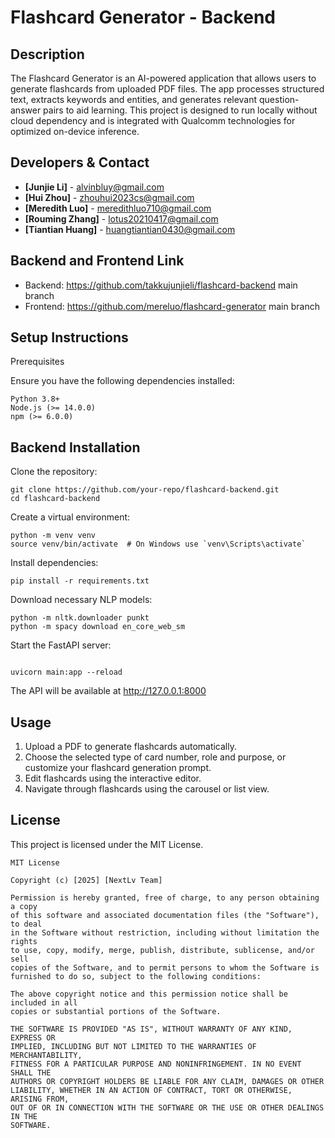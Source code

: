 # Flashcard Generator - Backend

## Description

The Flashcard Generator is an AI-powered application that allows users to generate flashcards from uploaded PDF files. The app processes structured text, extracts keywords and entities, and generates relevant question-answer pairs to aid learning. This project is designed to run locally without cloud dependency and is integrated with Qualcomm technologies for optimized on-device inference.

## Developers & Contact

- **[Junjie Li]** - alvinbluy@gmail.com
- **[Hui Zhou]** - zhouhui2023cs@gmail.com
- **[Meredith Luo]** - meredithluo710@gmail.com
- **[Rouming Zhang]** - lotus20210417@gmail.com
- **[Tiantian Huang]** - huangtiantian0430@gmail.com


## Backend and Frontend Link

- Backend: https://github.com/takkujunjieli/flashcard-backend main branch
- Frontend: https://github.com/mereluo/flashcard-generator main branch

## Setup Instructions

Prerequisites

Ensure you have the following dependencies installed:

```
Python 3.8+
Node.js (>= 14.0.0)
npm (>= 6.0.0)
```

## Backend Installation

Clone the repository:

```
git clone https://github.com/your-repo/flashcard-backend.git
cd flashcard-backend
```

Create a virtual environment:

```
python -m venv venv
source venv/bin/activate  # On Windows use `venv\Scripts\activate`
```

Install dependencies:

```
pip install -r requirements.txt
```

Download necessary NLP models:

```
python -m nltk.downloader punkt
python -m spacy download en_core_web_sm
```


Start the FastAPI server:
```

uvicorn main:app --reload
```

The API will be available at http://127.0.0.1:8000

## Usage

1. Upload a PDF to generate flashcards automatically.
2. Choose the selected type of card number, role and purpose, or customize your flashcard generation prompt.
3. Edit flashcards using the interactive editor.
4. Navigate through flashcards using the carousel or list view.

## License
This project is licensed under the MIT License.

```
MIT License

Copyright (c) [2025] [NextLv Team]

Permission is hereby granted, free of charge, to any person obtaining a copy
of this software and associated documentation files (the "Software"), to deal
in the Software without restriction, including without limitation the rights
to use, copy, modify, merge, publish, distribute, sublicense, and/or sell
copies of the Software, and to permit persons to whom the Software is
furnished to do so, subject to the following conditions:

The above copyright notice and this permission notice shall be included in all
copies or substantial portions of the Software.

THE SOFTWARE IS PROVIDED "AS IS", WITHOUT WARRANTY OF ANY KIND, EXPRESS OR
IMPLIED, INCLUDING BUT NOT LIMITED TO THE WARRANTIES OF MERCHANTABILITY,
FITNESS FOR A PARTICULAR PURPOSE AND NONINFRINGEMENT. IN NO EVENT SHALL THE
AUTHORS OR COPYRIGHT HOLDERS BE LIABLE FOR ANY CLAIM, DAMAGES OR OTHER
LIABILITY, WHETHER IN AN ACTION OF CONTRACT, TORT OR OTHERWISE, ARISING FROM,
OUT OF OR IN CONNECTION WITH THE SOFTWARE OR THE USE OR OTHER DEALINGS IN THE
SOFTWARE.
```
